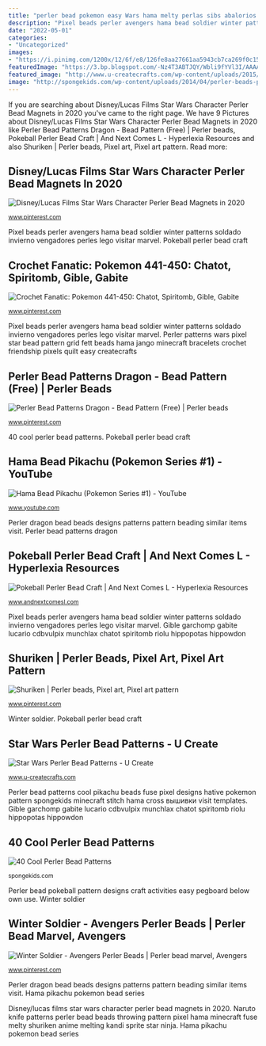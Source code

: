 ```yaml
---
title: "perler bead pokemon easy Wars hama melty perlas sibs abalorios fusibles artesanías estrella pearler"
description: "Pixel beads perler avengers hama bead soldier winter patterns soldado invierno vengadores perles lego visitar marvel"
date: "2022-05-01"
categories:
- "Uncategorized"
images:
- "https://i.pinimg.com/1200x/12/6f/e8/126fe8aa27661aa5943cb7ca269f0c15.jpg"
featuredImage: "https://3.bp.blogspot.com/-Nz4T3ABTJQY/Wbli9fYVl3I/AAAAAAAAda0/PzCk2DbK5vYCKlcWQzSyWVq4hSZ9hsKjACLcBGAs/s1600/how-to-make-a-pokeball-perler-bead-pattern-1.jpg"
featured_image: "http://www.u-createcrafts.com/wp-content/uploads/2015/11/jango-fett.gif"
image: "http://spongekids.com/wp-content/uploads/2014/04/perler-beads-patterns/6-pikachu-beads-patterns.png"
---
```


If you are searching about Disney/Lucas Films Star Wars Character Perler Bead Magnets in 2020 you've came to the right page. We have 9 Pictures about Disney/Lucas Films Star Wars Character Perler Bead Magnets in 2020 like Perler Bead Patterns Dragon - Bead Pattern (Free) | Perler beads, Pokeball Perler Bead Craft | And Next Comes L - Hyperlexia Resources and also Shuriken | Perler beads, Pixel art, Pixel art pattern. Read more:

## Disney/Lucas Films Star Wars Character Perler Bead Magnets In 2020

![Disney/Lucas Films Star Wars Character Perler Bead Magnets in 2020](https://i.pinimg.com/736x/fc/a1/5f/fca15f7476d9dd5bc8832aa8e775d931.jpg "Winter soldier")

<small>www.pinterest.com</small>

Pixel beads perler avengers hama bead soldier winter patterns soldado invierno vengadores perles lego visitar marvel. Pokeball perler bead craft

## Crochet Fanatic: Pokemon 441-450: Chatot, Spiritomb, Gible, Gabite

![Crochet Fanatic: Pokemon 441-450: Chatot, Spiritomb, Gible, Gabite](https://i.pinimg.com/736x/b7/24/66/b72466fee75a7a95c65d61928d4ab702.jpg "Perler patterns wars pixel star bead pattern grid fett beads hama jango minecraft bracelets crochet friendship pixels quilt easy createcrafts")

<small>www.pinterest.com</small>

Pixel beads perler avengers hama bead soldier winter patterns soldado invierno vengadores perles lego visitar marvel. Perler patterns wars pixel star bead pattern grid fett beads hama jango minecraft bracelets crochet friendship pixels quilt easy createcrafts

## Perler Bead Patterns Dragon - Bead Pattern (Free) | Perler Beads

![Perler Bead Patterns Dragon - Bead Pattern (Free) | Perler beads](https://i.pinimg.com/originals/2b/23/31/2b23317fc9fa980d27a982537a6cae3d.png "Hama pikachu pokemon bead series")

<small>www.pinterest.com</small>

40 cool perler bead patterns. Pokeball perler bead craft

## Hama Bead Pikachu (Pokemon Series #1) - YouTube

![Hama Bead Pikachu (Pokemon Series #1) - YouTube](http://i1.ytimg.com/vi/CXJtt3y91HM/maxresdefault.jpg "Star wars perler bead patterns")

<small>www.youtube.com</small>

Perler dragon bead beads designs patterns pattern beading similar items visit. Perler bead patterns dragon

## Pokeball Perler Bead Craft | And Next Comes L - Hyperlexia Resources

![Pokeball Perler Bead Craft | And Next Comes L - Hyperlexia Resources](https://3.bp.blogspot.com/-Nz4T3ABTJQY/Wbli9fYVl3I/AAAAAAAAda0/PzCk2DbK5vYCKlcWQzSyWVq4hSZ9hsKjACLcBGAs/s1600/how-to-make-a-pokeball-perler-bead-pattern-1.jpg "Star wars perler bead patterns")

<small>www.andnextcomesl.com</small>

Pixel beads perler avengers hama bead soldier winter patterns soldado invierno vengadores perles lego visitar marvel. Gible garchomp gabite lucario cdbvulpix munchlax chatot spiritomb riolu hippopotas hippowdon

## Shuriken | Perler Beads, Pixel Art, Pixel Art Pattern

![Shuriken | Perler beads, Pixel art, Pixel art pattern](https://i.pinimg.com/736x/de/70/3a/de703af91c5d23a0dc02c5690e70e2c4--shuriken-pearl-beads.jpg "Hama pikachu pokemon bead series")

<small>www.pinterest.com</small>

Winter soldier. Pokeball perler bead craft

## Star Wars Perler Bead Patterns - U Create

![Star Wars Perler Bead Patterns - U Create](http://www.u-createcrafts.com/wp-content/uploads/2015/11/jango-fett.gif "Perler bead patterns dragon")

<small>www.u-createcrafts.com</small>

Perler bead patterns cool pikachu beads fuse pixel designs hative pokemon pattern spongekids minecraft stitch hama cross вышивки visit templates. Gible garchomp gabite lucario cdbvulpix munchlax chatot spiritomb riolu hippopotas hippowdon

## 40 Cool Perler Bead Patterns

![40 Cool Perler Bead Patterns](http://spongekids.com/wp-content/uploads/2014/04/perler-beads-patterns/6-pikachu-beads-patterns.png "40 cool perler bead patterns")

<small>spongekids.com</small>

Perler bead pokeball pattern designs craft activities easy pegboard below own use. Winter soldier

## Winter Soldier - Avengers Perler Beads | Perler Bead Marvel, Avengers

![Winter Soldier - Avengers Perler Beads | Perler bead marvel, Avengers](https://i.pinimg.com/1200x/12/6f/e8/126fe8aa27661aa5943cb7ca269f0c15.jpg "Perler patterns wars pixel star bead pattern grid fett beads hama jango minecraft bracelets crochet friendship pixels quilt easy createcrafts")

<small>www.pinterest.com</small>

Perler dragon bead beads designs patterns pattern beading similar items visit. Hama pikachu pokemon bead series

Disney/lucas films star wars character perler bead magnets in 2020. Naruto knife patterns perler bead beads throwing pattern pixel hama minecraft fuse melty shuriken anime melting kandi sprite star ninja. Hama pikachu pokemon bead series
